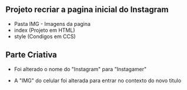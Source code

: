 ## Projeto recriar a pagina inicial do Instagram

- Pasta IMG - Imagens da pagina
- index (Projeto em HTML)
- style (Condigos em CCS)





## Parte Criativa

- Foi alterado o nome do "Instagram" para "Instagamer"

- A "IMG" do celular foi alterada para entrar no contexto do novo titulo

  